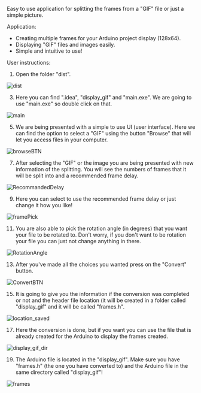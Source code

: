 Easy to use application for splitting the frames from a "GIF" file or just a simple picture. 

Application:
 - Creating multiple frames for your Arduino project display (128x64).
 - Displaying "GIF" files and images easily.
 - Simple and intuitive to use!

User instructions:
1. Open the folder "dist".

![dist](https://github.com/cyberdvitamin/Arduino_GIF_Convertor/assets/91136019/b586b1a0-507e-44b9-bd2b-a79467d85086)

3. Here you can find ".idea", "display_gif" and "main.exe". We are going to use "main.exe" so double click on that.

![main](https://github.com/cyberdvitamin/Arduino_GIF_Convertor/assets/91136019/25a5414c-3844-4976-a0bf-295b98329ed3)

5. We are being presented with a simple to use UI (user interface). Here we can find the option to select a "GIF" using the button "Browse" that will let you access files in your computer.

![browseBTN](https://github.com/cyberdvitamin/Arduino_GIF_Convertor/assets/91136019/0fc19180-833d-4033-80b1-56d69c0e0431)

7. After selecting the "GIF" or the image you are being presented with new information of the splitting. You will see the numbers of frames that it will be split into and a recommended frame delay.

![RecommandedDelay](https://github.com/cyberdvitamin/Arduino_GIF_Convertor/assets/91136019/a06ee1fb-50c6-4b2d-8e3b-0631590750d8)

9. Here you can select to use the recommended frame delay or just change it how you like!

![framePick](https://github.com/cyberdvitamin/Arduino_GIF_Convertor/assets/91136019/e4ebff90-5733-442f-84bc-cd584fa7e1ba)

11. You are also able to pick the rotation angle (in degrees) that you want your file to be rotated to. Don't worry, if you don't want to be rotation your file you can just not change anything in there.

![RotationAngle](https://github.com/cyberdvitamin/Arduino_GIF_Convertor/assets/91136019/beed2c06-07ac-4120-9540-f82678fba5e7)

13. After you've made all the choices you wanted press on the "Convert" button.

![ConvertBTN](https://github.com/cyberdvitamin/Arduino_GIF_Convertor/assets/91136019/cbcc642b-8893-475d-9b5e-935ed3cce82e)

15. It is going to give you the information if the conversion was completed or not and the header file location (it will be created in a folder called "display_gif" and it will be called "frames.h".

![location_saved](https://github.com/cyberdvitamin/Arduino_GIF_Convertor/assets/91136019/448fcc4c-31af-4298-a748-a4a20b240d6b)

17. Here the conversion is done, but if you want you can use the file that is already created for the Arduino to display the frames created.

![display_gif_dir](https://github.com/cyberdvitamin/Arduino_GIF_Convertor/assets/91136019/b962c39d-b49b-4ea5-adb0-885739c1da9b)

19. The Arduino file is located in the "display_gif". Make sure you have "frames.h" (the one you have converted to) and the Arduino file in the same directory called "display_gif"!

![frames](https://github.com/cyberdvitamin/Arduino_GIF_Convertor/assets/91136019/497306f7-0cdd-4baa-9b6c-a3a1dbf276e2)
